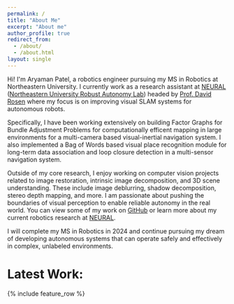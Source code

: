 ```yaml
---
permalink: /
title: "About Me"
excerpt: "About me"
author_profile: true
redirect_from: 
  - /about/
  - /about.html
layout: single
---
```


Hi! I'm Aryaman Patel, a robotics engineer pursuing my MS in Robotics at Northeastern University. I currently work as a research assistant at [NEURAL](https://neural.lab.northeastern.edu/) ([Northeastern University Robust Autonomy Lab](https://neural.lab.northeastern.edu/)) headed by [Prof. David Rosen](https://david-m-rosen.github.io/) where my focus is on improving visual SLAM systems for autonomous robots.

Specifically, I have been working extensively on building Factor Graphs for Bundle Adjustment Problems for computationally efficent mapping in large environments for a multi-camera based visual-inertial navigation system. I also implemented a Bag of Words based visual place recognition module for long-term data association and loop closure detection in a multi-sensor navigation system.

Outside of my core research, I enjoy working on computer vision projects related to image restoration, intrinsic image decomposition, and 3D scene understanding. These include image deblurring, shadow decomposition, stereo depth mapping, and more. I am passionate about pushing the boundaries of visual perception to enable reliable autonomy in the real world. You can view some of my work on [GitHub](https://github.com/aryaman-patel) or learn more about my current robotics research at [NEURAL](https://neural.lab.northeastern.edu/).

I will complete my MS in Robotics in 2024 and continue pursuing my dream of developing autonomous systems that can operate safely and effectively in complex, unlabeled environments.

# Latest Work: 

{% include feature_row %}